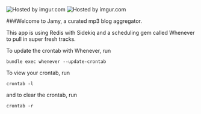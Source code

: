 <img src="http://i.imgur.com/H1gGX6w.png" title="Hosted by imgur.com" />
<img src="http://i.imgur.com/CbikJVX.png" title="Hosted by imgur.com" />

###Welcome to Jamy, a curated mp3 blog aggregator.  

This app is using Redis with Sidekiq and a scheduling gem called Whenever to pull in super fresh tracks.  

To update the crontab with Whenever, run

```
bundle exec whenever --update-crontab
```

To view your crontab, run

```
crontab -l
```

and to clear the crontab, run
```
crontab -r
```





